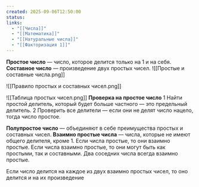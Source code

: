 ```yaml
---
created: 2025-09-06T12:50:00
status:
links:
  - "[[Числа]]"
  - "[[Математика]]"
  - "[[Натуральные числа]]"
  - "[[Факторизация 1]]"
---
```

**Простое число** — число, которое делится только на 1 и на себя.
**Составное число** — произведение двух простых чисел.
![[Простые и составные числа.png]]

![[Правило простых и составных чисел.png]]

![[Таблица простых чисел.png]]
**Проверка на простое число**
1 Найти простой делитель, который будет больше частного — это предельный делитель.
2 Проверить все делители — если они не делят число нацело, тогда число простое.

**Полупростое число** — объединяют в себе преимущества простых и составных чисел.
**Взаимно простые числа** — числа, которые не имеют общего делителя, кроме 1.
Если числа простые, то они взаимно простые.
Если числа взаимно простые, то они могут быть как простыми, так и составными.
Два соседних числа всегда взаимно простые.

Если число делится на каждое из двух взаимно простых чисел, то оно делится и на их произведение





















